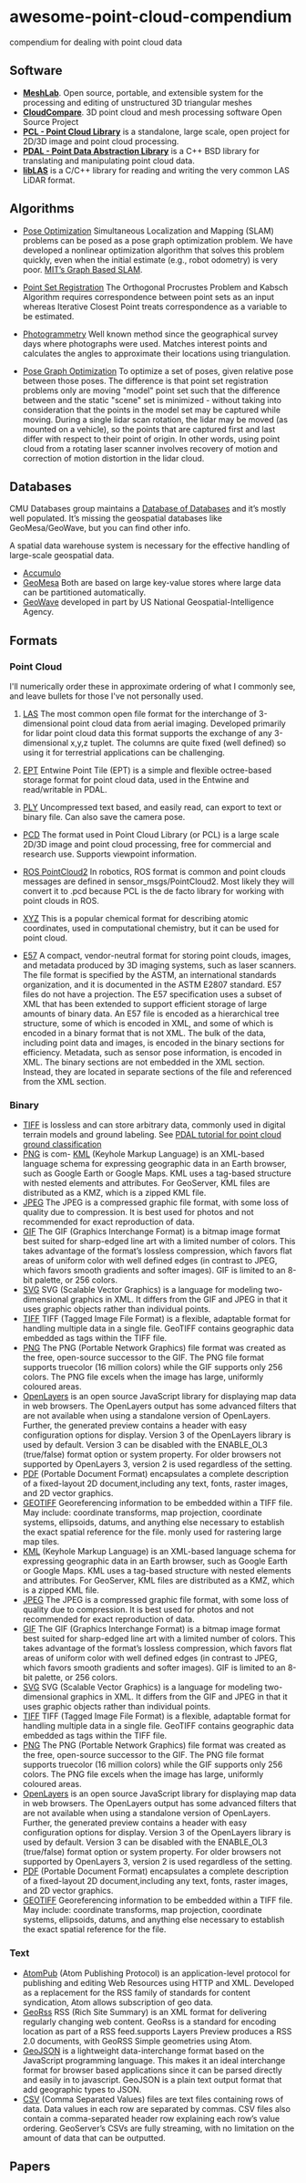 # awesome-point-cloud-compendium
compendium for dealing with point cloud data

## Software

- [**MeshLab**](http://meshlab.sourceforge.net/). Open source, portable, and extensible system for the processing and editing of unstructured 3D triangular meshes
- [**CloudCompare**](http://www.danielgm.net/cc/). 3D point cloud and mesh processing software 
Open Source Project
- [**PCL - Point Cloud Library**](http://pointclouds.org/) is a standalone, large scale, open project for 2D/3D image and point cloud processing.
- [**PDAL - Point Data Abstraction Library**](http://www.pdal.io/) is a C++ BSD library for translating and manipulating point cloud data.
- [**libLAS**](http://www.liblas.org/) is a C/C++ library for reading and writing the very common LAS LiDAR format. 


## Algorithms

- [Pose Optimization]() Simultaneous Localization and Mapping (SLAM) problems can be posed as a pose graph optimization problem. We have developed a nonlinear optimization algorithm that solves this problem quickly, even when the initial estimate (e.g., robot odometry) is very poor. [MIT’s Graph Based SLAM](http://rvsn.csail.mit.edu/graphoptim/).

- [Point Set Registration](https://en.wikipedia.org/wiki/Point_set_registration) The Orthogonal Procrustes Problem and Kabsch Algorithm requires correspondence between point sets as an input whereas Iterative Closest Point treats correspondence as a variable to be estimated. 

- [Photogrammetry](https://en.wikipedia.org/wiki/Photogrammetry) Well known method since the geographical survey days where photographs were used. Matches interest points and calculates the angles to approximate their locations using triangulation. 

- [Pose Graph Optimization]() To optimize a set of poses, given relative pose between those poses. The difference is that point set registration problems only are moving "model" point set such that the difference between and the static "scene" set is minimized - without taking into consideration that the points in the model set may be captured while moving. During a single lidar scan rotation, the lidar may be moved (as mounted on a vehicle), so the points that are captured first and last differ with respect to their point of origin. In other words, using point cloud from a rotating laser scanner involves recovery of motion and correction of motion distortion in the lidar cloud.

## Databases

CMU Databases group maintains a [Database of Databases](https://dbdb.io/) and it’s mostly well populated. It’s missing the geospatial databases like GeoMesa/GeoWave, but you can find other info. 

A spatial data warehouse system is necessary for the effective handling of large-scale geospatial data. 

- [Accumulo]()
- [GeoMesa]() Both are based on large key-value stores where large data can be partitioned automatically.
- [GeoWave]() developed in part by US National Geospatial-Intelligence Agency.

## Formats

### Point Cloud

I'll numerically order these in approximate ordering of what I commonly see, and leave bullets for those I've not personally used.

1. [LAS](https://www.asprs.org/divisions-committees/lidar-division/laser-las-file-format-exchange-activities) The most common open file format for the interchange of 3-dimensional point cloud data from aerial imaging. Developed primarily for lidar point cloud data this format supports the exchange of any 3-dimensional x,y,z tuplet. The columns are quite fixed (well defined) so using it for terrestrial applications can be challenging.

2. [EPT](https://entwine.io/entwine-point-tile.html) Entwine Point Tile (EPT) is a simple and flexible octree-based storage format for point cloud data, used in the Entwine and read/writable in PDAL. 

3. [PLY](https://en.wikipedia.org/wiki/PLY_(file_format)) Uncompressed text based, and easily read, can export to text or binary file. Can also save the camera pose.

- [PCD](http://www.pointclouds.org/about/) The format used in Point Cloud Library (or PCL) is a large scale 2D/3D image and point cloud processing, free for commercial and research use. Supports viewpoint information.

- [ROS PointCloud2](http://docs.ros.org/api/sensor_msgs/html/msg/PointCloud2.html) In robotics, ROS format is common and point clouds messages are defined in sensor_msgs/PointCloud2. Most likely they will convert it to .pcd because PCL is the de facto library for working with point clouds in ROS.

- [XYZ](https://en.wikipedia.org/wiki/XYZ_file_format) This is a popular chemical format for describing atomic coordinates, used in computational chemistry, but it can be used for point cloud.

- [E57](http://www.libe57.org/) A compact, vendor-neutral format for storing point clouds, images, and metadata produced by 3D imaging systems, such as laser scanners. The file format is specified by the ASTM, an international standards organization, and it is documented in the ASTM E2807 standard. E57 files do not have a projection. The E57 specification uses a subset of XML that has been extended to support efficient storage of large amounts of binary data. An E57 file is encoded as a hierarchical tree structure, some of which is encoded in XML, and some of which is encoded in a binary format that is not XML. The bulk of the data, including point data and images, is encoded in the binary sections for efficiency. Metadata, such as sensor pose information, is encoded in XML. The binary sections are not embedded in the XML section. Instead, they are located in separate sections of the file and referenced from the XML section.


### Binary
- [TIFF]() is lossless and can store arbitrary data, commonly used in digital terrain models and ground labeling. See [PDAL tutorial for point cloud ground classification](https://pdal.io/workshop/exercises/analysis/ground/ground.html#workshop-ground)
- [PNG]() is com- [KML]() (Keyhole Markup Language) is an XML-based language schema for expressing geographic data in an Earth browser, such as Google Earth or Google Maps. KML uses a tag-based structure with nested elements and attributes. For GeoServer, KML files are distributed as a KMZ, which is a zipped KML file.
- [JPEG]() The JPEG is a compressed graphic file format, with some loss of quality due to compression. It is best used for photos and not recommended for exact reproduction of data.
- [GIF]() The GIF (Graphics Interchange Format) is a bitmap image format best suited for sharp-edged line art with a limited number of colors. This takes advantage of the format’s lossless compression, which favors flat areas of uniform color with well defined edges (in contrast to JPEG, which favors smooth gradients and softer images). GIF is limited to an 8-bit palette, or 256 colors.
- [SVG]() SVG (Scalable Vector Graphics) is a language for modeling two-dimensional graphics in XML. It differs from the GIF and JPEG in that it uses graphic objects rather than individual points.
- [TIFF]() TIFF (Tagged Image File Format) is a flexible, adaptable format for handling multiple data in a single file. GeoTIFF contains geographic data embedded as tags within the TIFF file.
- [PNG]() The PNG (Portable Network Graphics) file format was created as the free, open-source successor to the GIF. The PNG file format supports truecolor (16 million colors) while the GIF supports only 256 colors. The PNG file excels when the image has large, uniformly coloured areas.
- [OpenLayers]() is an open source JavaScript library for displaying map data in web browsers. The OpenLayers output has some advanced filters that are not available when using a standalone version of OpenLayers. Further, the generated preview contains a header with easy configuration options for display. Version 3 of the OpenLayers library is used by default. Version 3 can be disabled with the ENABLE_OL3 (true/false) format option or system property. For older browsers not supported by OpenLayers 3, version 2 is used regardless of the setting.
- [PDF]() (Portable Document Format) encapsulates a complete description of a fixed-layout 2D document,including any text, fonts, raster images, and 2D vector graphics.
- [GEOTIFF]() Georeferencing information to be embedded within a TIFF file. May include: coordinate transforms, map projection, coordinate systems, ellipsoids, datums, and anything else necessary to establish the exact spatial reference for the file.
monly used for rastering large map tiles.
- [KML]() (Keyhole Markup Language) is an XML-based language schema for expressing geographic data in an Earth browser, such as Google Earth or Google Maps. KML uses a tag-based structure with nested elements and attributes. For GeoServer, KML files are distributed as a KMZ, which is a zipped KML file.
- [JPEG]() The JPEG is a compressed graphic file format, with some loss of quality due to compression. It is best used for photos and not recommended for exact reproduction of data.
- [GIF]() The GIF (Graphics Interchange Format) is a bitmap image format best suited for sharp-edged line art with a limited number of colors. This takes advantage of the format’s lossless compression, which favors flat areas of uniform color with well defined edges (in contrast to JPEG, which favors smooth gradients and softer images). GIF is limited to an 8-bit palette, or 256 colors.
- [SVG]() SVG (Scalable Vector Graphics) is a language for modeling two-dimensional graphics in XML. It differs from the GIF and JPEG in that it uses graphic objects rather than individual points.
- [TIFF]() TIFF (Tagged Image File Format) is a flexible, adaptable format for handling multiple data in a single file. GeoTIFF contains geographic data embedded as tags within the TIFF file.
- [PNG]() The PNG (Portable Network Graphics) file format was created as the free, open-source successor to the GIF. The PNG file format supports truecolor (16 million colors) while the GIF supports only 256 colors. The PNG file excels when the image has large, uniformly coloured areas.
- [OpenLayers]() is an open source JavaScript library for displaying map data in web browsers. The OpenLayers output has some advanced filters that are not available when using a standalone version of OpenLayers. Further, the generated preview contains a header with easy configuration options for display. Version 3 of the OpenLayers library is used by default. Version 3 can be disabled with the ENABLE_OL3 (true/false) format option or system property. For older browsers not supported by OpenLayers 3, version 2 is used regardless of the setting.
- [PDF]() (Portable Document Format) encapsulates a complete description of a fixed-layout 2D document,including any text, fonts, raster images, and 2D vector graphics.
- [GEOTIFF]() Georeferencing information to be embedded within a TIFF file. May include: coordinate transforms, map projection, coordinate systems, ellipsoids, datums, and anything else necessary to establish the exact spatial reference for the file.

### Text

- [AtomPub]() (Atom Publishing Protocol) is an application-level protocol for publishing and editing Web Resources using HTTP and XML. Developed as a replacement for the RSS family of standards for content syndication, Atom allows subscription of geo data.
- [GeoRss]() RSS (Rich Site Summary) is an XML format for delivering regularly changing web content. GeoRss is a standard for encoding location as part of a RSS feed.supports Layers Preview produces a RSS 2.0 documents, with GeoRSS Simple geometries using Atom.
- [GeoJSON]() is a lightweight data-interchange format based on the JavaScript programming language. This makes it an ideal interchange format for browser based applications since it can be parsed directly and easily in to javascript. GeoJSON is a plain text output format that add geographic types to JSON.
- [CSV]() (Comma Separated Values) files are text files containing rows of data. Data values in each row are separated by commas. CSV files also contain a comma-separated header row explaining each row’s value ordering. GeoServer’s CSVs are fully streaming, with no limitation on the amount of data that can be outputted.

## Papers 

